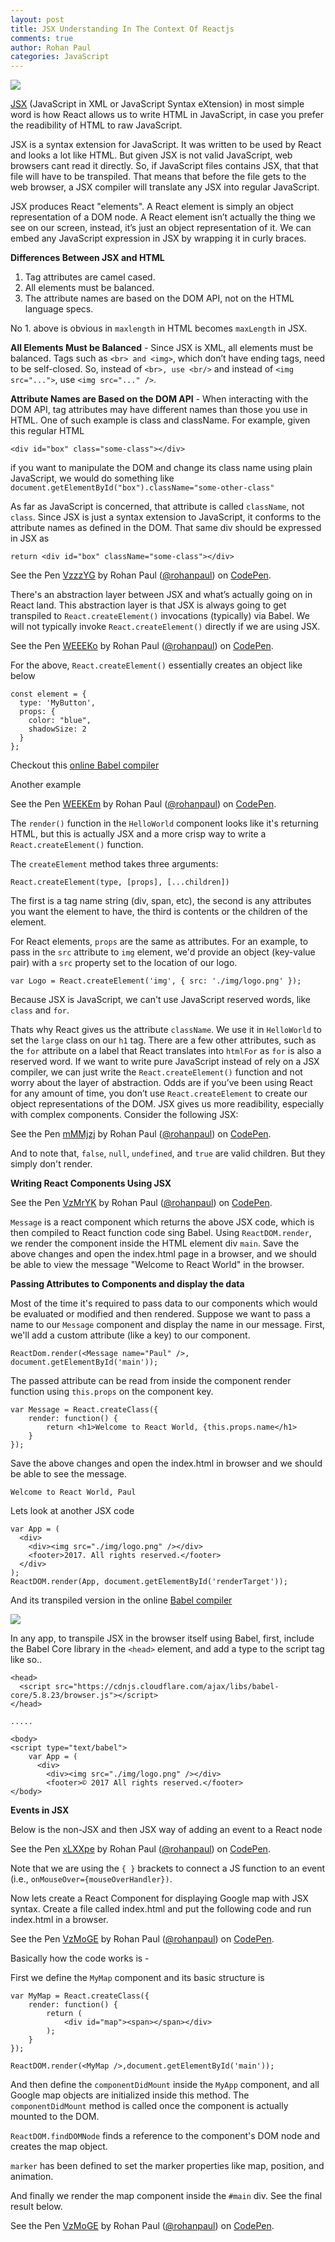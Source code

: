 ```yaml
---
layout: post
title: JSX Understanding In The Context Of Reactjs
comments: true
author: Rohan Paul
categories: JavaScript
---
```

<img src="/images/fulls/JSX-Understanding.jpeg" class="fit image">

[JSX](http://facebook.github.io/jsx/.
) (JavaScript in XML  or JavaScript Syntax eXtension) in most simple word is how React allows us to write HTML in JavaScript, in case you prefer the readibility of HTML to raw JavaScript.

JSX is a syntax extension for JavaScript. It was written to be used by React and looks a lot like HTML. But given JSX is not valid JavaScript, web browsers cant read it directly. So, if JavaScript files contains JSX, that that file will have to be transpiled. That means that before the file gets to the web browser, a JSX compiler will translate any JSX into regular JavaScript.

JSX produces React "elements". A React element is simply an object representation of a DOM node. A React element isn’t actually the thing we see on our screen, instead, it’s just an object representation of it.
We can embed any JavaScript expression in JSX by wrapping it in curly braces. 


**Differences Between JSX and HTML**

1.	Tag attributes are camel cased.
2.	All elements must be balanced.
3.  The attribute names are based on the DOM API, not on the HTML language specs.

No 1. above is obvious in ``maxlength`` in HTML becomes ``maxLength`` in JSX.

**All Elements Must be Balanced** - Since JSX is XML, all elements must be balanced. Tags such as ``<br> and <img>``, which don’t have ending tags, need to be self-closed. So, instead of ``<br>, use <br/>`` and instead of ``<img src="...">``, use ``<img src="..." />``.


**Attribute Names are Based on the DOM API** -  When interacting with the DOM API, tag attributes may
have different names than those you use in HTML. One of such example is class and className.
For example, given this regular HTML

```
<div id="box" class="some-class"></div>
```

if you want to manipulate the DOM and change its class name using plain JavaScript, we would do
something like ``document.getElementById("box").className="some-other-class"``

As far as JavaScript is concerned, that attribute is called ``className``, not ``class``. Since JSX is just a syntax extension to JavaScript, it conforms to the attribute names as defined in the DOM. That same div should be expressed in JSX as

```
return <div id="box" className="some-class"></div>
```


<p data-height="250" data-theme-id="0" data-slug-hash="VzzzYG" data-default-tab="js" data-user="rohanpaul" data-embed-version="2" data-pen-title="VzzzYG" class="codepen">See the Pen <a href="https://codepen.io/rohanpaul/pen/VzzzYG/">VzzzYG</a> by Rohan Paul (<a href="https://codepen.io/rohanpaul">@rohanpaul</a>) on <a href="https://codepen.io">CodePen</a>.</p>
<script async src="https://production-assets.codepen.io/assets/embed/ei.js"></script>


 There's an abstraction layer between JSX and what’s actually going on in React land. This abstraction layer is that JSX is always going to get transpiled to ``React.createElement()`` invocations (typically) via Babel. We will not typically invoke ``React.createElement()`` directly if we are using JSX.

<p data-height="326" data-theme-id="0" data-slug-hash="WEEEKo" data-default-tab="js" data-user="rohanpaul" data-embed-version="2" data-pen-title="WEEEKo" class="codepen">See the Pen <a href="https://codepen.io/rohanpaul/pen/WEEEKo/">WEEEKo</a> by Rohan Paul (<a href="https://codepen.io/rohanpaul">@rohanpaul</a>) on <a href="https://codepen.io">CodePen</a>.</p>
<script async src="https://production-assets.codepen.io/assets/embed/ei.js"></script>

For the above, ``React.createElement()`` essentially creates an object like below

```
const element = {
  type: 'MyButton',
  props: {
    color: "blue",
    shadowSize: 2
  }
};
```

Checkout this [online Babel compiler](https://babeljs.io/repl/#?babili=false&evaluate=true&lineWrap=false&presets=es2015%2Creact%2Cstage-0&targets=&browsers=&builtIns=false&debug=false&code_lz=DwWQngQgrgLjD2A7ABAY3gG3gJwLwCIAjDKAU32QGcALAQwBN4B3AZQEsAvU3AbwCYAvgD4AUMmQBhDG1QBrZCFIjgAenDQ4SIUA)

Another example

<p data-height="480" data-theme-id="0" data-slug-hash="WEEKEm" data-default-tab="js" data-user="rohanpaul" data-embed-version="2" data-pen-title="WEEKEm" class="codepen">See the Pen <a href="https://codepen.io/rohanpaul/pen/WEEKEm/">WEEKEm</a> by Rohan Paul (<a href="https://codepen.io/rohanpaul">@rohanpaul</a>) on <a href="https://codepen.io">CodePen</a>.</p>
<script async src="https://production-assets.codepen.io/assets/embed/ei.js"></script>

The ``render()`` function in the ``HelloWorld`` component looks like it's returning HTML, but this is actually JSX and a more crisp way to write a ``React.createElement()`` function.

The ``createElement`` method takes three arguments:

```
React.createElement(type, [props], [...children])

```

The first is a tag name string (div, span, etc), the second is any attributes you want the element to have, the third is contents or the children of the element.

For React elements, ``props`` are the same as attributes. For an example, to pass in the ``src`` attribute to ``img`` element, we'd provide an object (key-value pair) with a ``src`` property set to the location of our logo.

```
var Logo = React.createElement('img', { src: './img/logo.png' });
```

Because JSX is JavaScript, we can't use JavaScript reserved words, like ``class`` and ``for``.

Thats why React gives us the attribute ``className``. We use it in ``HelloWorld`` to set the ``large`` class on our ``h1`` tag. There are a few other attributes, such as the ``for`` attribute on a label that React translates into ``htmlFor`` as ``for`` is also a reserved word. If we want to write pure JavaScript instead of rely on a JSX compiler, we can just write the ``React.createElement()`` function and not worry about the layer of abstraction. 
Odds are if you’ve been using React for any amount of time, you don’t use ``React.createElement`` to create our object representations of the DOM. JSX gives us more readibility, especially with complex components. Consider the following JSX:

<p data-height="418" data-theme-id="0" data-slug-hash="mMMjzj" data-default-tab="js" data-user="rohanpaul" data-embed-version="2" data-pen-title="mMMjzj" class="codepen">See the Pen <a href="https://codepen.io/rohanpaul/pen/mMMjzj/">mMMjzj</a> by Rohan Paul (<a href="https://codepen.io/rohanpaul">@rohanpaul</a>) on <a href="https://codepen.io">CodePen</a>.</p>
<script async src="https://production-assets.codepen.io/assets/embed/ei.js"></script>

And to note that, ``false``, ``null``, ``undefined``, and ``true`` are valid children. But they simply don't render.

**Writing React Components Using JSX**

<p data-height="241" data-theme-id="0" data-slug-hash="VzMrYK" data-default-tab="js" data-user="rohanpaul" data-embed-version="2" data-pen-title="VzMrYK" class="codepen">See the Pen <a href="https://codepen.io/rohanpaul/pen/VzMrYK/">VzMrYK</a> by Rohan Paul (<a href="https://codepen.io/rohanpaul">@rohanpaul</a>) on <a href="https://codepen.io">CodePen</a>.</p>
<script async src="https://production-assets.codepen.io/assets/embed/ei.js"></script>

``Message`` is a react component which returns the above JSX code, which is then compiled to React function code sing Babel. Using ``ReactDOM.render``, we render the component inside the HTML element div ``main``. Save the above changes and open the index.html page in a browser, and we should be able to view the message "Welcome to React World" in the browser.


**Passing Attributes to Components and display the data**

Most of the time it's required to pass data to our components which would be evaluated or modified and then rendered. Suppose we want to pass a name to our ``Message`` component and display the name in our message. First, we'll add a custom attribute (like a key) to our component.

```
ReactDom.render(<Message name="Paul" />, document.getElementById('main'));
```

The passed attribute can be read from inside the component render function using ``this.props`` on the component key.

```
var Message = React.createClass({
	render: function() {
		return <h1>Welcome to React World, {this.props.name</h1>
	}
});
```

Save the above changes and open the index.html in browser and we should be able to see the message.

```
Welcome to React World, Paul
```

Lets look at another JSX code

```
var App = (
  <div>
    <div><img src="./img/logo.png" /></div>
    <footer>2017. All rights reserved.</footer>
  </div>
);
ReactDOM.render(App, document.getElementById('renderTarget'));
```

And its transpiled version in the online [Babel compiler](https://babeljs.io/repl/#?babili=false&evaluate=true&lineWrap=false&presets=es2015%2Creact%2Cstage-2&targets=&browsers=&builtIns=false&debug=false&code_lz=G4QwTgBAggDjEF4IAoBQEIB4AmBLYAfOhlnoZrgLYDmEAzmAMYIBEAdAPRXUcA2A9tX5sYAO2osIHApg5kiJLADN-_AC4BTMAQBMABgCMAdmi9eEMLmoALNXQsa6W4BuxtZK9VoVY5-IgCUANyoAEoaIIxqACIA8gCybGAaothayLAwADQQ2PyMAK6UKWps1BpqAKK8GsWiagBCAJ4AktjIAOTJqVoAKuDlah0BwUA) 

<img src="/images/fulls/Babel-JSX-1.png" class="fit image">


In any app, to transpile JSX in the browser itself using Babel, first, include the Babel Core library in the ``<head>`` element, and add a type to the script tag like so..

```
<head>
  <script src="https://cdnjs.cloudflare.com/ajax/libs/babel-core/5.8.23/browser.js"></script>
</head>

.....

<body>
<script type="text/babel">
    var App = (
      <div>
        <div><img src="./img/logo.png" /></div>
        <footer>© 2017 All rights reserved.</footer>
</body>
```

**Events in JSX**

Below is the non-JSX and then JSX way of adding an event to a React node 

<p data-height="545" data-theme-id="0" data-slug-hash="xLXXpe" data-default-tab="js" data-user="rohanpaul" data-embed-version="2" data-pen-title="xLXXpe" class="codepen">See the Pen <a href="https://codepen.io/rohanpaul/pen/xLXXpe/">xLXXpe</a> by Rohan Paul (<a href="https://codepen.io/rohanpaul">@rohanpaul</a>) on <a href="https://codepen.io">CodePen</a>.</p>
<script async src="https://production-assets.codepen.io/assets/embed/ei.js"></script>

Note that we are using the ``{ }`` brackets to connect a JS function to an event (i.e., ``onMouseOver={mouseOverHandler})``.


Now lets create a React Component for displaying Google map with JSX syntax. Create a file called index.html and put the following code and run index.html in a browser.

<p data-height="1226" data-theme-id="0" data-slug-hash="VzMoGE" data-default-tab="html" data-user="rohanpaul" data-embed-version="2" data-pen-title="VzMoGE" class="codepen">See the Pen <a href="https://codepen.io/rohanpaul/pen/VzMoGE/">VzMoGE</a> by Rohan Paul (<a href="https://codepen.io/rohanpaul">@rohanpaul</a>) on <a href="https://codepen.io">CodePen</a>.</p>
<script async src="https://production-assets.codepen.io/assets/embed/ei.js"></script>

Basically how the code works is - 

First we define the ``MyMap`` component and its basic structure is 

```
var MyMap = React.createClass({
    render: function() {
        return (
            <div id="map"><span></span></div>
        );
    }
});
 
ReactDOM.render(<MyMap />,document.getElementById('main'));

```

And then define the ``componentDidMount`` inside the ``MyApp`` component, and all Google map objects are initialized inside this method. The ``componentDidMount`` method is called once the component is actually mounted to the DOM.

``ReactDOM.findDOMNode`` finds a reference to the component's DOM node and creates the map object. 

``marker`` has been defined to set the marker properties like map, position, and animation.

And finally we render the map component inside the ``#main`` div. See the final result below.

<p data-height="628" data-theme-id="0" data-slug-hash="VzMoGE" data-default-tab="result" data-user="rohanpaul" data-embed-version="2" data-pen-title="VzMoGE" class="codepen">See the Pen <a href="https://codepen.io/rohanpaul/pen/VzMoGE/">VzMoGE</a> by Rohan Paul (<a href="https://codepen.io/rohanpaul">@rohanpaul</a>) on <a href="https://codepen.io">CodePen</a>.</p>
<script async src="https://production-assets.codepen.io/assets/embed/ei.js"></script>